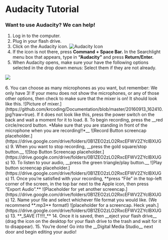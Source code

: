 # Audacity Tutorial
### Want to use Audacity? We can help!

1. Log in to the computer.
2. Plug in your flash drive.
3. Click on the Audacity icon.
![Audacity Icon](https://files.fosswire.com/2007/10/audacity.png)
4. If the icon is not there, press __Command + Space Bar.__ In the Searchlight menu box that appears, type in __“Audacity”__ and press __Return/Enter.__
5. When Audacity opens, make sure your have the following options selected in the drop down menus: Select them if they are not already.
<p><img src="https://github.com/wooster-core/Documentation/blob/master/images/image.audacity_basic.screen.png"></p>
6. You can choose as many microphones as you want, but remember: We only have 3! If your menu does not show the microphones, or any of those other options, then check to make sure that the mixer is on! It should look like this.
![Picture of mixer.](https://github.com/krcoding/Documentation/blob/master/20160913_162410.jpg?raw=true).
If it does not look like this, press the power switch on the back and wait a moment for it to load.
8. To begin recording, press the __red circle/record button. *Make sure that you are standing in front of the microphone when you are recording!!*__  ![Record Button screencap placeholder.](https://drive.google.com/drive/folders/0B1ZEO2zLO2RxcEFWV2ZYclBXUGs)
9.  When you want to stop recording, __press the gold square/stop button.__ ![Stop Button Screencap placeholder.](https://drive.google.com/drive/folders/0B1ZEO2zLO2RxcEFWV2ZYclBXUGs)
10.  To listen to your audio, __press the green triangle/play button.__ ![Play button screencap placeholder.](https://drive.google.com/drive/folders/0B1ZEO2zLO2RxcEFWV2ZYclBXUGs)
11.  Once you’re satisfied with your recording, **press “File” in the top-left corner of the screen, in the top bar next to the Apple icon, then press “Export Audio”.** ![Placeholder for yet another screencap.](https://drive.google.com/drive/folders/0B1ZEO2zLO2RxcEFWV2ZYclBXUGs)
12.  Name your file and select whichever file format you would like. (We recommend **.mp3** format!) ![placeholder for a screencap. Heck yeah.](https://drive.google.com/drive/folders/0B1ZEO2zLO2RxcEFWV2ZYclBXUGs)
13.  **_SAVE IT!!!!_**
14.  Once it is saved, then __eject your flash drive__ (drag the icon on the desktop for your flash drive to the trash and wait for it to disappear).
15.  You’re done! Go into the __Digital Media Studio__ next door and begin editing your audio!
